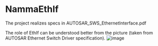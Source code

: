 # NammaEthIf
The project realizes specs in AUTOSAR_SWS_EthernetInterface.pdf

The role of EthIf can be understood better from the picture (taken from AUTOSAR Ethernet Switch Driver specification).
![image](https://user-images.githubusercontent.com/4141930/212479721-245195b0-2ae4-4c47-a2b5-4ad1ad464307.png)
